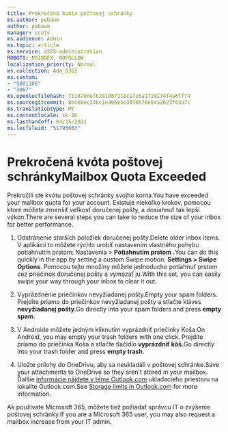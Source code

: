 ```yaml
---
title: Prekročená kvóta poštovej schránky
ms.author: pebaum
author: pebaum
manager: scotv
ms.audience: Admin
ms.topic: article
ms.service: o365-administration
ROBOTS: NOINDEX, NOFOLLOW
localization_priority: Normal
ms.collection: Adm_O365
ms.custom:
- "9001106"
- "3067"
ms.openlocfilehash: 711d70def6281d67118c1fe5a1729174f4a6ff74
ms.sourcegitcommit: 8bc60ec34bc1e40685e3976576e04a2623f63a7c
ms.translationtype: MT
ms.contentlocale: sk-SK
ms.lasthandoff: 04/15/2021
ms.locfileid: "51795603"
---
```

# <a name="mailbox-quota-exceeded"></a><span data-ttu-id="7ba2d-102">Prekročená kvóta poštovej schránky</span><span class="sxs-lookup"><span data-stu-id="7ba2d-102">Mailbox Quota Exceeded</span></span>

<span data-ttu-id="7ba2d-103">Prekročili ste kvótu poštovej schránky svojho konta.</span><span class="sxs-lookup"><span data-stu-id="7ba2d-103">You have exceeded your mailbox quota for your account.</span></span> <span data-ttu-id="7ba2d-104">Existuje niekoľko krokov, pomocou ktoré môžete zmenšiť veľkosť doručenej pošty, a dosiahnuť tak lepší výkon.</span><span class="sxs-lookup"><span data-stu-id="7ba2d-104">There are several steps you can take to reduce the size of your inbox for better performance.</span></span>

1. <span data-ttu-id="7ba2d-105">Odstránenie starších položiek doručenej pošty.</span><span class="sxs-lookup"><span data-stu-id="7ba2d-105">Delete older inbox items.</span></span> <span data-ttu-id="7ba2d-106">V aplikácii to môžete rýchlo urobiť nastavením vlastného pohybu potiahnutím prstom: Nastavenia > **Potiahnutím prstom .**</span><span class="sxs-lookup"><span data-stu-id="7ba2d-106">You can do this quickly in the app by setting a custom Swipe motion: **Settings > Swipe Options**.</span></span> <span data-ttu-id="7ba2d-107">Pomocou tejto množiny môžete jednoducho potiahnuť prstom cez priečinok doručenej pošty a vymazať ju.</span><span class="sxs-lookup"><span data-stu-id="7ba2d-107">With this set, you can easily swipe your way through your inbox to clear it out.</span></span>

2. <span data-ttu-id="7ba2d-108">Vyprázdnenie priečinkov nevyžiadanej pošty.</span><span class="sxs-lookup"><span data-stu-id="7ba2d-108">Empty your spam folders.</span></span> <span data-ttu-id="7ba2d-109">Prejdite priamo do priečinkov nevyžiadanej pošty a stlačte kláves **nevyžiadanej pošty**.</span><span class="sxs-lookup"><span data-stu-id="7ba2d-109">Go directly into your spam folders and press **empty spam**.</span></span>

3. <span data-ttu-id="7ba2d-110">V Androide môžete jedným kliknutím vyprázdniť priečinky Koša.</span><span class="sxs-lookup"><span data-stu-id="7ba2d-110">On Android, you may empty your trash folders with one click.</span></span> <span data-ttu-id="7ba2d-111">Prejdite priamo do priečinka Koša a stlačte tlačidlo **vyprázdniť kôš.**</span><span class="sxs-lookup"><span data-stu-id="7ba2d-111">Go directly into your trash folder and press **empty trash**.</span></span> 

4. <span data-ttu-id="7ba2d-112">Uložte prílohy do OneDrivu, aby sa neukladáli v poštovej schránke.</span><span class="sxs-lookup"><span data-stu-id="7ba2d-112">Save your attachments to OneDrive so they aren't stored in your mailbox.</span></span> <span data-ttu-id="7ba2d-113">Ďalšie [informácie nájdete v téme Outlook.com](https://support.office.com/article/storage-limits-in-outlook-com-7ac99134-69e5-4619-ac0b-2d313bba5e9e) ukladacieho priestoru na lokalite Outlook.com.</span><span class="sxs-lookup"><span data-stu-id="7ba2d-113">See [Storage limits in Outlook.com](https://support.office.com/article/storage-limits-in-outlook-com-7ac99134-69e5-4619-ac0b-2d313bba5e9e) for more information.</span></span> 

<span data-ttu-id="7ba2d-114">Ak používate Microsoft 365, môžete tiež požiadať správcu IT o zvýšenie poštovej schránky.</span><span class="sxs-lookup"><span data-stu-id="7ba2d-114">If you are a Microsoft 365 user, you may also request a mailbox increase from your IT admin.</span></span>